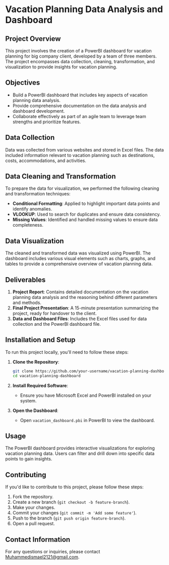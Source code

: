 # Vacation Planning Data Analysis and Dashboard

## Project Overview
This project involves the creation of a PowerBI dashboard for vacation planning for big company client, developed by a team of three members. The project encompasses data collection, cleaning, transformation, and visualization to provide insights for vacation planning.

## Objectives
- Build a PowerBI dashboard that includes key aspects of vacation planning data analysis.
- Provide comprehensive documentation on the data analysis and dashboard development.
- Collaborate effectively as part of an agile team to leverage team strengths and prioritize features.

## Data Collection
Data was collected from various websites and stored in Excel files. The data included information relevant to vacation planning such as destinations, costs, accommodations, and activities.

## Data Cleaning and Transformation
To prepare the data for visualization, we performed the following cleaning and transformation techniques:
- **Conditional Formatting**: Applied to highlight important data points and identify anomalies.
- **VLOOKUP**: Used to search for duplicates and ensure data consistency.
- **Missing Values**: Identified and handled missing values to ensure data completeness.

## Data Visualization
The cleaned and transformed data was visualized using PowerBI. The dashboard includes various visual elements such as charts, graphs, and tables to provide a comprehensive overview of vacation planning data.

## Deliverables
1. **Project Report**: Contains detailed documentation on the vacation planning data analysis and the reasoning behind different parameters and methods.
2. **Final Project Presentation**: A 15-minute presentation summarizing the project, ready for handover to the client.
3. **Data and Dashboard Files**: Includes the Excel files used for data collection and the PowerBI dashboard file.


## Installation and Setup
To run this project locally, you'll need to follow these steps:

1. **Clone the Repository**:
   ```sh
   git clone https://github.com/your-username/vacation-planning-dashboard.git
   cd vacation-planning-dashboard
   ```

2. **Install Required Software**:
   - Ensure you have Microsoft Excel and PowerBI installed on your system.

3. **Open the Dashboard**:
   - Open `vacation_dashboard.pbi` in PowerBI to view the dashboard.

## Usage
The PowerBI dashboard provides interactive visualizations for exploring vacation planning data. Users can filter and drill down into specific data points to gain insights.

## Contributing
If you'd like to contribute to this project, please follow these steps:
1. Fork the repository.
2. Create a new branch (`git checkout -b feature-branch`).
3. Make your changes.
4. Commit your changes (`git commit -m 'Add some feature'`).
5. Push to the branch (`git push origin feature-branch`).
6. Open a pull request.

## Contact Information
For any questions or inquiries, please contact [Muhammedismael2121@gmail.com](mailto:your-email@example.com).
